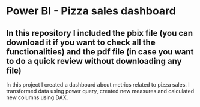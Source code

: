 # Power BI - Pizza sales dashboard
## In this repository I included the pbix file (you can download it if you want to check all the functionalities) and the pdf file (in case you want to do a quick review without downloading any file)
In this project I created a dashboard about metrics related to pizza sales. I transformed data using power query, created new measures and calculated new columns using DAX.
